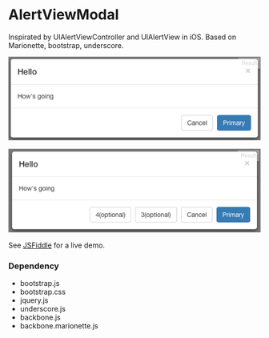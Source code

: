 # AlertViewModal

Inspirated by UIAlertViewController and UIAlertView in iOS. Based on Marionette, bootstrap, underscore. 

![Alt text](/sample1.png?raw=true "Optional title")

![Alt text](/sample2.png?raw=true "Optional title")


 See [JSFiddle] for a live demo.

### Dependency
- bootstrap.js
- bootstrap.css
- jquery.js
- underscore.js
- backbone.js
- backbone.marionette.js

[JSFiddle]:http://jsfiddle.net/raxcat/h4g0v71y/2/
